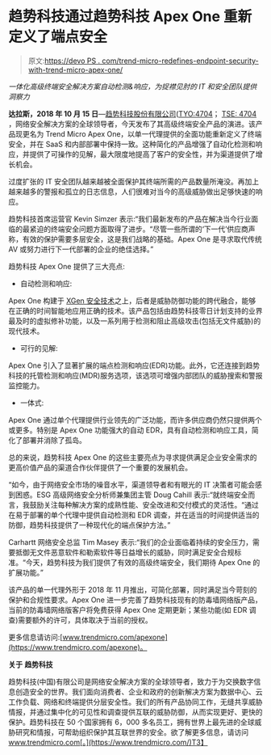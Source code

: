 # 趋势科技通过趋势科技 Apex One 重新定义了端点安全

> 原文:[https://devo PS . com/trend-micro-redefines-endpoint-security-with-trend-micro-apex-one/](https://devops.com/trend-micro-redefines-endpoint-security-with-trend-micro-apex-one/)

*一体化高级终端安全解决方案自动检测&响应，为捉襟见肘的 IT 和安全团队提供洞察力*

**达拉斯，2018 年 10 月 15 日**—[趋势科技股份有限公司](https://www.trendmicro.com/)([TYO:4704](https://www.google.com/finance?q=TYO:4704)； [TSE: 4704](https://www.trendmicro.com/us/about-us/investor-relations/index.html) ，网络安全解决方案的全球领导者，今天发布了其高级终端安全产品的演进。该产品现更名为 Trend Micro Apex One，以单一代理提供的全面功能重新定义了终端安全，并在 SaaS 和内部部署中保持一致。这种简化的产品增强了自动化检测和响应，并提供了可操作的见解，最大限度地提高了客户的安全性，并为渠道提供了增长机会。

过度扩张的 IT 安全团队越来越被全面保护其终端所需的产品数量所淹没。再加上越来越多的警报和孤立的日志信息，人们很难对当今的高级威胁做出足够快速的响应。

趋势科技首席运营官 Kevin Simzer 表示:“我们最新发布的产品在解决当今行业面临的最紧迫的终端安全问题方面取得了进步。“尽管一些所谓的‘下一代’供应商声称，有效的保护需要多层安全，这是我们战略的基础。Apex One 是寻求取代传统 AV 或努力进行下一代部署的企业的绝佳选择。”

趋势科技 Apex One 提供了三大亮点:

*   自动检测和响应:

Apex One 构建于 [XGen 安全技术](http://cts.businesswire.com/ct/CT?id=smartlink&url=http%3A%2F%2Fnewsroom.trendmicro.com%2Fpress-release%2Fcommercial%2Ftrend-micro-raises-bar-xgen-endpoint-security&esheet=51826197&newsitemid=20180621006160&lan=en-US&anchor=XGen%E2%84%A2+approach&index=5&md5=0e49b0347bd2a443f73a2aba07015302)之上，后者是威胁防御功能的跨代融合，能够在正确的时间智能地应用正确的技术。该产品包括由趋势科技零日计划支持的业界最及时的虚拟修补功能，以及一系列用于检测和阻止高级攻击(包括无文件威胁)的现代技术。

*   可行的见解:

Apex One 引入了显著扩展的端点检测和响应(EDR)功能。此外，它还连接到趋势科技的托管检测和响应(MDR)服务选项，该选项可增强内部团队的威胁搜索和警报监控能力。

*   一体式:

Apex One 通过单个代理提供行业领先的广泛功能，而许多供应商仍然只提供两个或更多。特别是 Apex One 功能强大的自动 EDR，具有自动检测和响应工具，简化了部署并消除了孤岛。

总的来说，趋势科技 Apex One 的这些主要亮点为寻求提供满足企业安全需求的更高价值产品的渠道合作伙伴提供了一个重要的发展机会。

“如今，由于网络安全市场的噪音水平，渠道领导者和有眼光的 IT 决策者可能会感到困惑。ESG 高级网络安全分析师兼集团主管 Doug Cahill 表示:“就终端安全而言，我鼓励关注每种解决方案的成熟性能、安全改进和交付模式的灵活性。“通过在易于部署的单个代理中提供自动检测和 EDR 调查，并在适当的时间提供适当的防御，趋势科技提供了一种现代化的端点保护方法。”

Carhartt 网络安全总监 Tim Masey 表示:“我们的企业面临着持续的安全压力，需要抵御无文件恶意软件和勒索软件等日益增长的威胁，同时满足安全合规标准。“今天，趋势科技为我们提供了有效的高级终端安全，我们期待 Apex One 的扩展功能。”

该产品的单一代理外形于 2018 年 11 月推出，可简化部署，同时满足当今苛刻的保护和合规性要求。Apex One 进一步完善了趋势科技现有的防毒墙网络版产品，当前的防毒墙网络版客户将免费获得 Apex One 定期更新；某些功能(如 EDR 调查)需要额外的许可，具体取决于当前的授权。

更多信息请访问:[www.trendmicro.com/apexone](https://www.trendmicro.com/apexone)。

**关于** **趋势科技**

趋势科技(中国)有限公司是网络安全解决方案的全球领导者，致力于为交换数字信息创造安全的世界。我们面向消费者、企业和政府的创新解决方案为数据中心、云工作负载、网络和终端提供分层安全性。我们的所有产品协同工作，无缝共享威胁情报，并通过集中化的可见性和调查提供互联的威胁防御，从而实现更好、更快的保护。趋势科技在 50 个国家拥有 6，000 多名员工，拥有世界上最先进的全球威胁研究和情报，可帮助组织保护其互联世界的安全。欲了解更多信息，请访问 www.trendmicro.com[。](https://www.trendmicro.com/)T3】
